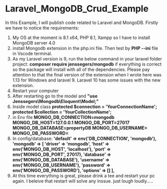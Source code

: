 # Laravel_MongoDB_Crud_Example
In this Example, I will publish code related to Laravel and MongoDB.
Firstly we have to notice the requirements:
1)  My OS at the moment is 8.1 x64, PHP 8.1, Xampp so I have to install MongoDB server 4.0 
2)  install Mongodb extension in the php.ini file. Then test by **PHP --ini** file in Vscode terminal. 
3) As my Laravel version is 9, run the below command in your laravel folder project:
     **composer require jenssegers/mongodb**
   if everything is correct so the package will install with all of the dependencies. Please pay attention to that the final version of the extension when I wrote here was 1.13 for Windows and laravel 9. Laravel 10 has some issues with the new extension.
4) Restart your computer
5) After restarting go to the model and **"use Jenssegers\Mongodb\Eloquent\Model;"**
6) Inside model class  **protected $connection = 'YourConnectionName'; protected $collection = 'YourCollectionName';**
7) in Env file
      **MONGO_DB_CONNECTION=mongodb
      MONGO_DB_HOST=127.0.0.1
      MONGO_DB_PORT=27017
      MONGO_DB_DATABASE=propertyDB
      MONGO_DB_USERNAME=
      MONGO_DB_PASSWORD=**
8) In config/database:
    **'default' => env('DB_CONNECTION', 'mongodb'),
     'mongodb' => [
            'driver'   => 'mongodb',
            'host'     => env('MONGO_DB_HOST', 'localhost'),
            'port'     => env('MONGO_DB_PORT', 27017),
            'database' => env('MONGO_DB_DATABASE'),
            'username' => env('MONGO_DB_USERNAME'),
            'password' => env('MONGO_DB_PASSWORD'),
            'options'  => []
        ],**
9) At this time everything is great, please drink a tee and restart your pc again. I beleive that restart will solve any inssue. just lough loudly.....
